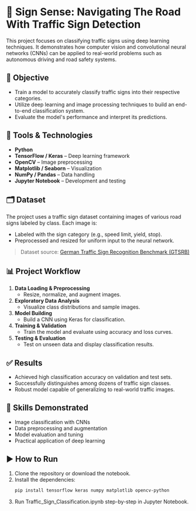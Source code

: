 # 🚦 Sign Sense: Navigating The Road With Traffic Sign Detection

This project focuses on classifying traffic signs using deep learning techniques. It demonstrates how computer vision and convolutional neural networks (CNNs) can be applied to real-world problems such as autonomous driving and road safety systems.

## 🎯 Objective

- Train a model to accurately classify traffic signs into their respective categories.
- Utilize deep learning and image processing techniques to build an end-to-end classification system.
- Evaluate the model's performance and interpret its predictions.

## 🧰 Tools & Technologies

- **Python**
- **TensorFlow / Keras** – Deep learning framework
- **OpenCV** – Image preprocessing
- **Matplotlib / Seaborn** – Visualization
- **NumPy / Pandas** – Data handling
- **Jupyter Notebook** – Development and testing

## 🗂️ Dataset

The project uses a traffic sign dataset containing images of various road signs labeled by class. Each image is:
- Labeled with the sign category (e.g., speed limit, yield, stop).
- Preprocessed and resized for uniform input to the neural network.

> Dataset source: [German Traffic Sign Recognition Benchmark (GTSRB)](http://benchmark.ini.rub.de/?section=gtsrb&subsection=news)

## 📊 Project Workflow

1. **Data Loading & Preprocessing**
   - Resize, normalize, and augment images.
2. **Exploratory Data Analysis**
   - Visualize class distributions and sample images.
3. **Model Building**
   - Build a CNN using Keras for classification.
4. **Training & Validation**
   - Train the model and evaluate using accuracy and loss curves.
5. **Testing & Evaluation**
   - Test on unseen data and display classification results.

## ✅ Results

- Achieved high classification accuracy on validation and test sets.
- Successfully distinguishes among dozens of traffic sign classes.
- Robust model capable of generalizing to real-world traffic images.

## 🧠 Skills Demonstrated

- Image classification with CNNs
- Data preprocessing and augmentation
- Model evaluation and tuning
- Practical application of deep learning

## ▶️ How to Run

1. Clone the repository or download the notebook.
2. Install the dependencies:
   ```bash
   pip install tensorflow keras numpy matplotlib opencv-python
   ```
3. Run Traffic_Sign_Classification.ipynb step-by-step in Jupyter Notebook.

